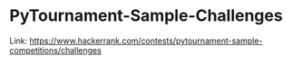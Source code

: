 # PyTournament-Sample-Challenges
Link: https://www.hackerrank.com/contests/pytournament-sample-competitions/challenges
